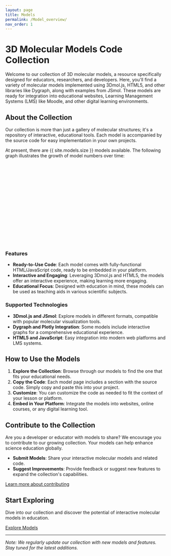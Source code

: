 ```yaml
---
layout: page
title: Models
permalink: /Model_overview/
nav_order: 1
---
```


# 3D Molecular Models Code Collection

Welcome to our collection of 3D molecular models, a resource specifically designed for educators, researchers, and developers. Here, you'll find a variety of molecular models implemented using 3Dmol.js, HTML5, and other libraries like Dygraph, along with examples from JSmol. These models are ready for integration into educational websites, Learning Management Systems (LMS) like Moodle, and other digital learning environments.

## About the Collection

Our collection is more than just a gallery of molecular structures; it's a repository of interactive, educational tools. Each model is accompanied by the source code for easy implementation in your own projects.

At present, there are {{ site.models.size }} models available. The following graph illustrates the growth of model numbers over time:

<script src="https://cdn.plot.ly/plotly-latest.min.js"></script><div id="modelGraph" style="width: 100%; padding-bottom: 50%; position: relative;"></div>

### Features

- **Ready-to-Use Code**: Each model comes with fully-functional HTML/JavaScript code, ready to be embedded in your platform.
- **Interactive and Engaging**: Leveraging 3Dmol.js and HTML5, the models offer an interactive experience, making learning more engaging.
- **Educational Focus**: Designed with education in mind, these models can be used as teaching aids in various scientific subjects.

### Supported Technologies

- **3Dmol.js and JSmol**: Explore models in different formats, compatible with popular molecular visualization tools.
- **Dygraph and Plotly Integration**: Some models include interactive graphs for a comprehensive educational experience.
- **HTML5 and JavaScript**: Easy integration into modern web platforms and LMS systems.

## How to Use the Models

1. **Explore the Collection**: Browse through our models to find the one that fits your educational needs.
2. **Copy the Code**: Each model page includes a section with the source code. Simply copy and paste this into your project.
3. **Customize**: You can customize the code as needed to fit the context of your lesson or platform.
4. **Embed in Your Platform**: Integrate the models into websites, online courses, or any digital learning tool.

## Contribute to the Collection

Are you a developer or educator with models to share? We encourage you to contribute to our growing collection. Your models can help enhance science education globally.

- **Submit Models**: Share your interactive molecular models and related code.
- **Suggest Improvements**: Provide feedback or suggest new features to expand the collection's capabilities.

[Learn more about contributing](/Contribute/)

## Start Exploring

Dive into our collection and discover the potential of interactive molecular models in education.

[Explore Models](/All/)

---

*Note: We regularly update our collection with new models and features. Stay tuned for the latest additions.*

<script>
let modelDates = [
  {% for model in site.models %}
    "{{ model.initial_date }}",
  {% endfor %}
];


let convertedDates = modelDates.map(function(date) {
  let parts = date.split('.');
  return `${parts[2]}-${parts[1]}-${parts[0]}`;
});
convertedDates.sort();


let cumulativeCounts = {"2024-01-01": 0};
let total = 0;
convertedDates.forEach(function(date) {
  if (!cumulativeCounts.hasOwnProperty(date)) {
    total++;
    cumulativeCounts[date] = total;
  } else {
    cumulativeCounts[date]++;
    total = cumulativeCounts[date];
  }
});


let today = new Date();
let tomorrow = new Date(today);
tomorrow.setDate(tomorrow.getDate() + 1);
let dateFormat = tomorrow.toISOString().split('T')[0];
cumulativeCounts[dateFormat] = total;


let plotData = {
  x: Object.keys(cumulativeCounts),
  y: Object.values(cumulativeCounts),
  type: 'scatter',
  mode: 'lines',
  fill: 'tozeroy',
  line: { shape: 'hv', color: '#5739ce' }
};


let layout = {
  xaxis: {
    type: 'date',
    range: ["2024-01-05", dateFormat],
	showgrid: false,
	fixedrange: true,
  },
  yaxis: {
    title: 'Total Number of Models',
    rangemode: 'tozero',
	fixedrange: true,
  },
  hovermode: false,
  displayModeBar: false,
  margin: {  
    l: 50,   
    r: 50, 
    t: 15,  
    b: 35   
  }

};

let config = {
  displayModeBar: false,  
  displaylogo: false,   
  modeBarButtonsToRemove: ['toImage'],
  modeBarButtonsToAdd: [],             
  responsive: true
};

Plotly.newPlot('modelGraph', [plotData], layout, config);
</script>